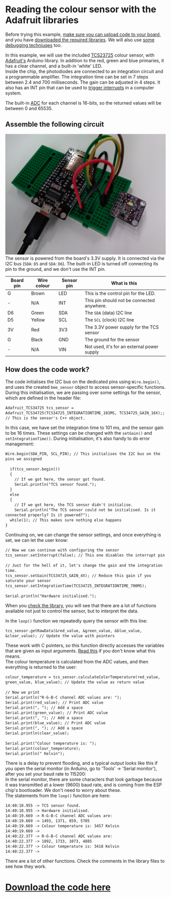 # Reading the colour sensor with the Adafruit libraries

Before trying this example, [make sure you can upload code to your board](getting_started.md), and you have [downloaded the required libraries](arduino.md). We will also use [some debugging techniuqes](debug.md) too.

In this example, we will use the included [TCS23725](https://cdn-shop.adafruit.com/datasheets/TCS34725.pdf) colour sensor, with [Adafruit's](https://github.com/adafruit/Adafruit_TCS34725) Arduino library. In addition to the red, green and blue primaries, it has a clear channel, and a built-in 'white' LED.  
Inside the chip, the photodiodes are connected to an integration circuit and a programmable amplifier. The integration time can be set in 7 steps between 2.4 and 700 milliseconds. The gain can be adjusted in 4 steps. It also has an INT pin that can be used to [trigger interrupts](concurrency.md) in a computer system.  

The built-in [ADC](glossary.md) for each channel is 16-bits, so the returned values will be between 0 and 65535.

## Assemble the following circuit
![tcs_assembled](images/tcs_assembled.jpg)
The sensor is powered from the board's 3.3V supply. It is connected via the I2C bus (`SDA`: `D5` and `SDA`: `D6`). The built-in LED is turned off connecting its pin to the ground, and we don't use the INT pin.

| Board pin | Wire colour | Sensor pin | What is this |
|------------|------------|---------| -------- |
| G | Brown | LED | This is the control pin for the LED. |
| - | N/A | INT | This pin should not be connected anywhere. |
| D6 | Green | SDA | The `SDA` (data) I2C line |
| D5 | Yellow | SCL | The `SCL` (clock) I2C line |
| 3V | Red | 3V3 | The 3.3V power supply for the TCS sensor |
| G | Black | GND | The ground for the sensor |
| - | N/A | VIN | Not used, it's for an external power supply |


## How does the code work?

The code initialises the I2C bus on the dedicated pins using `Wire.begin()`, and uses the created `bme_sensor` object to access sensor-specific functions. During this initialisation, we are passing over some settings for the sensor, which are defined in the header file:
```
Adafruit_TCS34725 tcs_sensor = Adafruit_TCS34725(TCS34725_INTEGRATIONTIME_101MS, TCS34725_GAIN_16X);; // This is the sensor's C++ object.
```
In this case, we have set the integration time to 101 ms, and the sensor gain to be 16 times. These settings can be changed with the `setGain()` and `setIntegrationTime()`. During initialisation, it's also handy to do error management:

```
Wire.begin(SDA_PIN, SCL_PIN); // This initialises the I2C bus on the pins we assigned

  if(tcs_sensor.begin())
  {
    // If we got here, the sensor got found.
    Serial.println("TCS sensor found.");
  }
  else
  {
    // If we got here, the TCS sensor didn't initialise.
    Serial.println("The TCS sensor could not be initialised. Is it connected properly? Is it powered?");
  while(1); // This makes sure nothing else happens
}
```
Continuing on, we can change the sensor settings, and once everything is set, we can let the user know:
```
// Now we can continue with configuring the sensor
tcs_sensor.setInterrupt(false); // This one disables the interrupt pin

// Just for the hell of it, let's change the gain and the integration time.
tcs_sensor.setGain(TCS34725_GAIN_4X); // Reduce this gain if you saturate your sensor
tcs_sensor.setIntegrationTime(TCS34725_INTEGRATIONTIME_700MS);

Serial.println("Hardware initialised.");
```

When you [check the library](https://github.com/adafruit/Adafruit_TCS34725/tree/master/examples), you will see that there are a lot of functions available not just to control the sensor, but to interpret the data.  

In the `loop()` function we repeatedly query the sensor with this line:
```
tcs_sensor.getRawData(&red_value, &green_value, &blue_value, &clear_value); // Update the value with pointers
```
These work with C pointers, so this function directly accesses the variables that are given as input arguments. [Read this](programming_in_c.md) if you don't know what this means.  
The colour temperature is calculated from the ADC values, and then everything is returned to the user:
```
colour_temperature = tcs_sensor.calculateColorTemperature(red_value, green_value, blue_value); // Update the value as return value

// Now we print
Serial.println("R-G-B-C channel ADC values are: ");
Serial.print(red_value); // Print ADC value
Serial.print(", "); // Add a space
Serial.print(green_value); // Print ADC value
Serial.print(", "); // Add a space
Serial.print(blue_value); // Print ADC value
Serial.print(", "); // Add a space
Serial.println(clear_value);

Serial.print("Colour temperature is: ");
Serial.print(colour_temperature);
Serial.println(" Kelvin");
```

There is a delay to prevent flooding, and a typical output looks like this if you open the serial monitor (in Arduino, go to 'Tools' -> 'Serial monitor'), after you set your baud rate to 115200:  
In the serial monitor, there are some characters that look garbage because it was transmitted at a lower (9600) baud rate, and is coming from the ESP chip's bootloader. We don't need to worry about these.  
The statements from the `loop()` function are here:
```
14:40:18.955 -> TCS sensor found.
14:40:18.955 -> Hardware initialised.
14:40:19.669 -> R-G-B-C channel ADC values are: 
14:40:19.669 -> 1493, 1371, 859, 5705
14:40:19.669 -> Colour temperature is: 3457 Kelvin
14:40:19.669 -> 
14:40:22.377 -> R-G-B-C channel ADC values are: 
14:40:22.377 -> 1892, 1733, 1073, 4885
14:40:22.377 -> Colour temperature is: 3418 Kelvin
14:40:22.377 -> 

```
There are a lot of other functions. Check the comments in the library files to see how they work.
# [Download the code here](arduino_code_files/tcs_sensor/tcs_sensor.ino)
